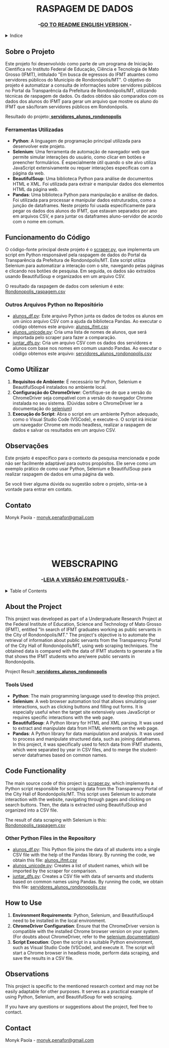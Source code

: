 <h1 id="portugues" align="center">RASPAGEM DE DADOS</h1>


<h3 align="center">-<a href="#english">GO TO README ENGLISH VERSION </a>-</h3>

<details>
  <summary>Indice</summary>
  <ol>
    <li>
      <a href="#sobre-o-projeto">Sobre o Projeto</a>
      <ul>
        <li><a href="#ferramentas-utilizadas">Ferramentas Utilizadas</a></li>
      </ul>
    </li>
    <li>
      <a href="#funcionamento-do-codigo">Funcionamento do Código</a>
    </li>
    <li><a href="#como-utilizar">Como Utilizar</a></li>
    <li><a href="#observações">Observações</a></li>
    <li><a href="#contato">Contato</a></li>
  </ol>
</details>


## Sobre o Projeto

Este projeto foi desenvolvido como parte de um programa de Iniciação Científica no Instituto Federal de Educação, Ciência e Tecnologia de Mato Grosso (IFMT), intitulado "Em busca de egressos do IFMT atuantes como servidores públicos do Município de Rondonópolis/MT". O objetivo do projeto é automatizar a consulta de informações sobre servidores públicos no Portal da Transparência da Prefeitura de Rondonópolis/MT, utilizando técnicas de raspagem de dados. Os dados obtidos são comparados com os dados dos alunos do IFMT para gerar um arquivo que mostre os aluno do IFMT que são/foram servidores públicos em Rondonópolis. 

Resultado do projeto:<a href="https://github.com/MonykPenafor/WEBSCRAPING/blob/main/DADOS%20OBTIDOS/servidores_alunos_rondonopolis.csv"> <strong> servidores_alunos_rondonopolis</strong></a>


### Ferramentas Utilizadas

- **Python**: A linguagem de programação principal utilizada para desenvolver este projeto.
- **Selenium**: Uma ferramenta de automação de navegador web que permite simular interações do usuário, como clicar em botões e preencher formulários. É especialmente útil quando o site alvo utiliza JavaScript extensivamente ou requer interações específicas com a página da web.
- **BeautifulSoup**: Uma biblioteca Python para análise de documentos HTML e XML. Foi utilizada para extrair e manipular dados dos elementos HTML da página web.
- **Pandas**: Uma biblioteca Python para manipulação e análise de dados. Foi utilizada para processar e manipular dados estruturados, como a junção de dataframes. Neste projeto foi usada especificamente para pegar os dados dos alunos do IFMT, que estavam separados por ano em arquivos CSV, e para juntar os dataframes aluno-servidor de acordo com o nome em comum.


## Funcionamento do Código

O código-fonte principal deste projeto é o [scraper.py](https://github.com/MonykPenafor/WEBSCRAPING/blob/main/scraper.py), que implementa um script em Python responsável pela raspagem de dados do Portal da Transparência da Prefeitura de Rondonópolis/MT. Este script utiliza Selenium para automatizar a interação com o site, navegando pelas páginas e clicando nos botões de pesquisa. Em seguida, os dados são extraídos usando BeautifulSoup e organizados em um arquivo CSV.

O resultado da raspagem de dados com selenium é este: [Rondonopolis_raspagem.csv](https://github.com/MonykPenafor/WEBSCRAPING/blob/main/DADOS%20OBTIDOS/Rondonopolis_raspagem.csv)

### Outros Arquivos Python no Repositório

- [alunos_df.py](https://github.com/MonykPenafor/WEBSCRAPING/blob/main/alunos_df.py): Este arquivo Python junta os dados de todos os alunos em um único arquivo CSV com a ajuda da biblioteca Pandas. Ao executar o código obtemos este arquivo: [alunos_ifmt.csv](https://github.com/MonykPenafor/WEBSCRAPING/blob/main/DADOS%20OBTIDOS/alunos_ifmt.csv)
- [alunos_unicode.py](https://github.com/MonykPenafor/WEBSCRAPING/blob/main/alunos_unicode.py): Cria uma lista de nomes de alunos, que será importada pelo scraper para fazer a comparação.
- [juntar_dfs.py](https://github.com/MonykPenafor/WEBSCRAPING/blob/main/juntar_dfs.py): Cria um arquivo CSV com os dados dos servidores e alunos com base nos nomes em comum usando Pandas. Ao executar o código obtemos este arquivo: [servidores_alunos_rondonopolis.csv](https://github.com/MonykPenafor/WEBSCRAPING/blob/main/DADOS%20OBTIDOS/servidores_alunos_rondonopolis.csv)


## Como Utilizar

1. **Requisitos de Ambiente**: É necessário ter Python, Selenium e BeautifulSoup4 instalados no ambiente local.
2. **Configuração do ChromeDriver**: Certifique-se de que a versão do ChromeDriver seja compatível com a versão do navegador Chrome instalada no seu sistema. (Dúvidas sobre o ChromeDriver ler a documentação do [selenium](https://selenium-python.readthedocs.io/))
3. **Execução do Script**: Abra o script em um ambiente Python adequado, como o Visual Studio Code (VSCode), e execute-o. O script irá iniciar um navegador Chrome em modo headless, realizar a raspagem de dados e salvar os resultados em um arquivo CSV.

## Observações

Este projeto é específico para o contexto da pesquisa mencionada e pode não ser facilmente adaptável para outros propósitos. Ele serve como um exemplo prático de como usar Python, Selenium e BeautifulSoup para realizar raspagem de dados em uma página da web.

Se você tiver alguma dúvida ou sugestão sobre o projeto, sinta-se à vontade para entrar em contato.


## Contato

Monyk Paola - monyk.penafor@gmail.com

<br /><br /><br /><br />

<h1 id="english" align="center">WEBSCRAPING</h1>
<h3 align="center">-<a href="#portugues">LEIA A VERSÃO EM PORTUGUÊS </a>-</h3>

<details>
  <summary>Table of Contents</summary>
  <ol>
    <li>
      <a href="#about-the-project">About the Project</a>
      <ul>
        <li><a href="#tools-used">Tools Used</a></li>
      </ul>
    </li>
    <li>
      <a href="#code-functionality">Code Functionality</a>
    </li>
    <li><a href="#how-to-use">How to Use</a></li>
    <li><a href="#observations">Observations</a></li>
    <li><a href="#contact">Contact</a></li>
  </ol>
</details>


## About the Project


This project was developed as part of a Undergraduate Research Project at the Federal Institute of Education, Science and Technology of Mato Grosso (IFMT), entitled "In search of IFMT graduates working as public servants in the City of Rondonópolis/MT." The project's objective is to automate the retrieval of information about public servants from the Transparency Portal of the City Hall of Rondonópolis/MT, using web scraping techniques. The obtained data is compared with the data of IFMT students to generate a file that shows the IFMT students who are/were public servants in Rondonópolis. 

Project Result:<a href="https://github.com/MonykPenafor/WEBSCRAPING/blob/main/DADOS%20OBTIDOS/servidores_alunos_rondonopolis.csv">  <strong>servidores_alunos_rondonopolis</strong></a>


### Tools Used

- **Python**: The main programming language used to develop this project.
- **Selenium**: A web browser automation tool that allows simulating user interactions, such as clicking buttons and filling out forms. It is especially useful when the target site extensively uses JavaScript or requires specific interactions with the web page.
- **BeautifulSoup**: A Python library for HTML and XML parsing. It was used to extract and manipulate data from HTML elements on the web page.
- **Pandas**: A Python library for data manipulation and analysis. It was used to process and manipulate structured data, such as joining dataframes. In this project, it was specifically used to fetch data from IFMT students, which were separated by year in CSV files, and to merge the student-server dataframes based on common names.


## Code Functionality

The main source code of this project is [scraper.py](https://github.com/MonykPenafor/WEBSCRAPING/blob/main/scraper.py), which implements a Python script responsible for scraping data from the Transparency Portal of the City Hall of Rondonópolis/MT. This script uses Selenium to automate interaction with the website, navigating through pages and clicking on search buttons. Then, the data is extracted using BeautifulSoup and organized into a CSV file.

The result of data scraping with Selenium is this: [Rondonopolis_raspagem.csv](https://github.com/MonykPenafor/WEBSCRAPING/blob/main/DADOS%20OBTIDOS/Rondonopolis_raspagem.csv)

### Other Python Files in the Repository

- [alunos_df.py](https://github.com/MonykPenafor/WEBSCRAPING/blob/main/alunos_df.py): This Python file joins the data of all students into a single CSV file with the help of the Pandas library. By running the code, we obtain this file: [alunos_ifmt.csv](https://github.com/MonykPenafor/WEBSCRAPING/blob/main/DADOS%20OBTIDOS/alunos_ifmt.csv)
- [alunos_unicode.py](https://github.com/MonykPenafor/WEBSCRAPING/blob/main/alunos_unicode.py): Creates a list of student names, which will be imported by the scraper for comparison.
- [juntar_dfs.py](https://github.com/MonykPenafor/WEBSCRAPING/blob/main/juntar_dfs.py): Creates a CSV file with data of servants and students based on common names using Pandas. By running the code, we obtain this file: [servidores_alunos_rondonopolis.csv](https://github.com/MonykPenafor/WEBSCRAPING/blob/main/DADOS%20OBTIDOS/servidores_alunos_rondonopolis.csv)


## How to Use

1. **Environment Requirements**: Python, Selenium, and BeautifulSoup4 need to be installed in the local environment.
2. **ChromeDriver Configuration**: Ensure that the ChromeDriver version is compatible with the installed Chrome browser version on your system. (For doubts about ChromeDriver, refer to the [selenium documentation](https://selenium-python.readthedocs.io/))
3. **Script Execution**: Open the script in a suitable Python environment, such as Visual Studio Code (VSCode), and execute it. The script will start a Chrome browser in headless mode, perform data scraping, and save the results in a CSV file.

## Observations

This project is specific to the mentioned research context and may not be easily adaptable for other purposes. It serves as a practical example of using Python, Selenium, and BeautifulSoup for web scraping.

If you have any questions or suggestions about the project, feel free to contact.

## Contact

Monyk Paola - monyk.penafor@gmail.com

